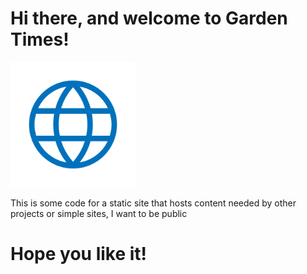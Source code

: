 # Hi there, and welcome to Garden Times!

<img src="/logo.png" width="200px" heigh="200px" alt="The garden Times Logo">

This is some code for a static site that hosts content needed 
by other projects or simple sites, I want to be public

# Hope you like it!
